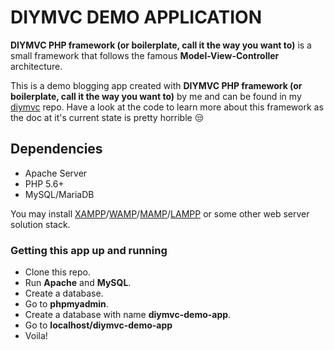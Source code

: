 # DIYMVC DEMO APPLICATION

**DIYMVC PHP framework (or boilerplate, call it the way you want to)** is a small framework that follows the famous **Model-View-Controller** architecture.

This is a demo blogging app created with **DIYMVC PHP framework (or boilerplate, call it the way you want to)** by me and can be found in my [diymvc](https://github.com/farhanhasinc/diymvc) repo. Have a look at the code to learn more about this framework as the doc at it's current state is pretty horrible :unamused:

## Dependencies

* Apache Server
* PHP 5.6+
* MySQL/MariaDB

You may install [XAMPP](https://www.apachefriends.org/index.html)/[WAMP](http://www.wampserver.com/en/)/[MAMP](https://www.mamp.info/en/)/[LAMPP](https://whatis.techtarget.com/definition/LAMP-Linux-Apache-MySQL-PHP) or some other web server solution stack.

### Getting this app up and running

* Clone this repo. 
* Run **Apache** and **MySQL**.
* Create a database.
* Go to **phpmyadmin**.
* Create a database with name **diymvc-demo-app**.
* Go to **localhost/diymvc-demo-app**
* Voila!